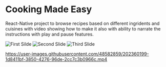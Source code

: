# Cooking Made Easy

React-Native project to browse recipes based on different ingridents and cuisines with video showing how to make it also with ability to narrate the instructions with play and pause features.

![First Silde](https://user-images.githubusercontent.com/48582859/202358212-72e3f0db-3729-48a2-a039-d77488e92a7b.svg)
![Second Slide](https://user-images.githubusercontent.com/48582859/202358253-547aef3a-fc08-4366-bea9-be08c345c558.svg)
![Third Slide](https://user-images.githubusercontent.com/48582859/202358321-5deb34d2-2357-4ac9-a429-ba8214bc3130.svg)

https://user-images.githubusercontent.com/48582859/202360199-1d8411bf-3850-4276-96de-2cc7c3b0966c.mp4
